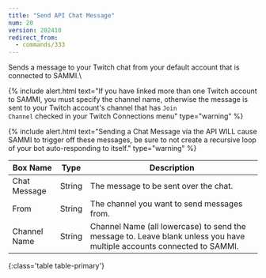 ```yaml
---
title: "Send API Chat Message"
num: 20
version: 202410
redirect_from:
  - commands/333
---
```


Sends a message to your Twitch chat from your default account that is connected to SAMMI.\

{% include alert.html text="If you have linked more than one Twitch account to SAMMI, you must specify the channel name, otherwise the message is sent to your Twitch account's channel that has <code>Join Channel</code> checked in your Twitch Connections menu" type="warning" %}

{% include alert.html text="Sending a Chat Message via the API WILL cause SAMMI to trigger off these messages, be sure to not create a recursive loop of your bot auto-responding to itself." type="warning" %}

| Box Name | Type | Description |
|-------|--------|--------
|Chat Message|String | The message to be sent over the chat.|
|From|String|The channel you want to send messages from.
|Channel Name |String| Channel Name (all lowercase) to send the message to. Leave blank unless you have multiple accounts connected to SAMMI.
{:class='table table-primary'}






